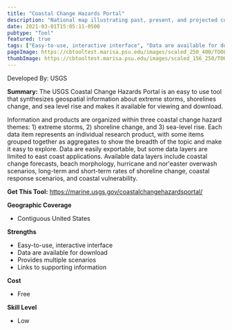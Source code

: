 ```yaml
---
title: "Coastal Change Hazards Portal"
description: "National map illustrating past, present, and projected coastal conditions"
date: 2021-03-01T15:05:11-0500
pubtype: "Tool"
featured: true
tags: ["Easy-to-use, interactive interface", "Data are available for download", "Provides multiple scenarios", "Links to supporting information"]
pageImage: https://cbtooltest.marisa.psu.edu/images/scaled_250_400/TOOLID_65.0_ScreenCapture-1.png
thumbImage: https://cbtooltest.marisa.psu.edu/images/scaled_156_250/TOOLID_65.0_ScreenCapture-1.png
---
```

Developed By: USGS

**Summary:** The USGS Coastal Change Hazards Portal is an easy to use tool that synthesizes geospatial information about extreme storms, shorelines change, and sea level rise and makes it available for viewing and download. 

Information and products are organized within three coastal change hazard themes: 1) extreme storms, 2) shoreline change, and 3) sea-level rise. Each data item represents an individual research product, with some items grouped together as aggregates to show the breadth of the topic and make it easy to explore. Data are easily exportable, but some data layers are limited to east coast applications. Available data layers include coastal change forecasts, beach morphology, hurricane and nor'easter overwash scenarios, long-term and short-term rates of shoreline change, coastal response scenarios, and coastal vulnerability.

__**Get This Tool:**__ https://marine.usgs.gov/coastalchangehazardsportal/

__**Geographic Coverage**__
- Contiguous United States

__**Strengths**__
-  Easy-to-use, interactive interface
-   Data are available for download
-   Provides multiple scenarios
-   Links to supporting information

__**Cost**__
- Free

__**Skill Level**__
- Low
